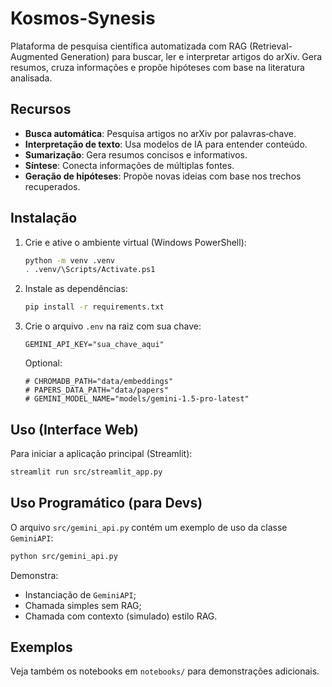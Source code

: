 # Kosmos-Synesis

Plataforma de pesquisa científica automatizada com RAG (Retrieval-Augmented Generation) para buscar, ler e interpretar artigos do arXiv. Gera resumos, cruza informações e propõe hipóteses com base na literatura analisada.

## Recursos

- **Busca automática**: Pesquisa artigos no arXiv por palavras‑chave.
- **Interpretação de texto**: Usa modelos de IA para entender conteúdo.
- **Sumarização**: Gera resumos concisos e informativos.
- **Síntese**: Conecta informações de múltiplas fontes.
- **Geração de hipóteses**: Propõe novas ideias com base nos trechos recuperados.

## Instalação

1. Crie e ative o ambiente virtual (Windows PowerShell):
   ```bash
   python -m venv .venv
   . .venv/\Scripts/Activate.ps1
   ```
2. Instale as dependências:
   ```bash
   pip install -r requirements.txt
   ```
3. Crie o arquivo `.env` na raiz com sua chave:
   ```env
   GEMINI_API_KEY="sua_chave_aqui"
   ```
   Optional:
   ```env
   # CHROMADB_PATH="data/embeddings"
   # PAPERS_DATA_PATH="data/papers"
   # GEMINI_MODEL_NAME="models/gemini-1.5-pro-latest"
   ```

## Uso (Interface Web)

Para iniciar a aplicação principal (Streamlit):

```bash
streamlit run src/streamlit_app.py
```

## Uso Programático (para Devs)

O arquivo `src/gemini_api.py` contém um exemplo de uso da classe `GeminiAPI`:

```bash
python src/gemini_api.py
```

Demonstra:
- Instanciação de `GeminiAPI`;
- Chamada simples sem RAG;
- Chamada com contexto (simulado) estilo RAG.

## Exemplos

Veja também os notebooks em `notebooks/` para demonstrações adicionais.
